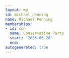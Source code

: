 ```yaml
---
layout: mp
id: michael_penning
name: Michael Penning
memberships:
- id: con
  name: Conservative Party
  start: '2005-06-28'
  end: 
autogenerated: true
---
```


